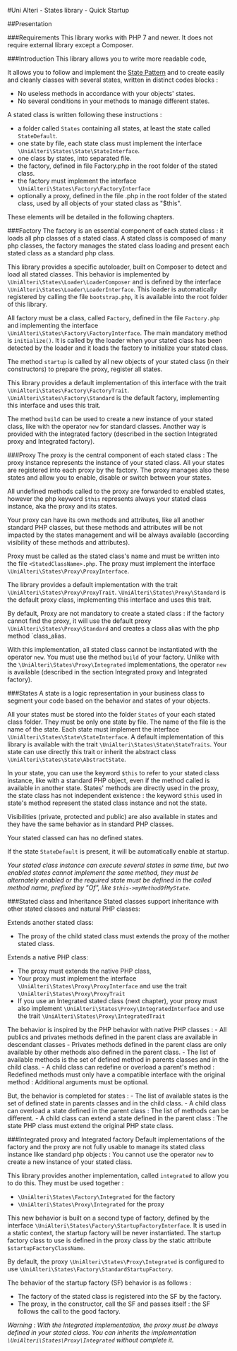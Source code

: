 #Uni Alteri - States library - Quick Startup

##Presentation

###Requirements
This library works with PHP 7 and newer. It does not require external library except a Composer.

###Introduction
This library allows you to write more readable code,
 
It allows you to follow and implement the  [State Pattern](http://en.wikipedia.org/wiki/State_pattern)
 and to create easily and cleanly classes with several states, written in distinct codes blocks  :

*   No useless methods in accordance with your objects' states.
*   No several conditions in your methods to manage different states.

A stated class is written following these instructions :

*   a folder called `States` containing all states, at least the state called `StateDefault`.
*   one state by file, each state class must implement the interface `\UniAlteri\States\State\StateInterface`.
*   one class by states, into separated file.
*   the factory, defined in file Factory.php in the root folder of the stated class.
*   the factory must implement the interface `\UniAlteri\States\Factory\FactoryInterface`
*   optionally a proxy, defined in the file <StatedClass Name>.php in the root folder of the stated class, 
    used by all objects of your stated class as "$this".

These elements will be detailed in the following chapters.

###Factory
The factory is an essential component of each stated class : it loads all php classes of a stated class.
A stated class is composed of many php classes, the factory manages the stated class loading and present each
stated class as a standard php class.

This library provides a specific autoloader, built on Composer to detect and load all stated classes. 
This behavior is implemented by `\UniAlteri\States\Loader\LoaderComposer` and is defined 
by the interface `\UniAlteri\States\Loader\LoaderInterface`.
This loader is automatically registered by calling the file `bootstrap.php`, it is available into the root folder of this library.

All factory must be a class, called `Factory`, defined in the file `Factory.php` and implementing the interface
`\UniAlteri\States\Factory\FactoryInterface`. The main mandatory method is `initialize()`. It is called by the loader when
your stated class has been detected by the loader and it loads the factory to initialize your stated class.

The method `startup` is called by all new objects of your stated class (in their constructors) to prepare
the proxy, register all states.

This library provides a default implementation of this interface with the trait `\UniAlteri\States\Factory\FactoryTrait`.
`\UniAlteri\States\Factory\Standard` is the default factory, implementing this interface and uses this trait.

The method `build` can be used to create a new instance of your stated class, like with the operator `new` for standard
classes. Another way is provided with the integrated factory (described in the section Integrated proxy and Integrated factory).

###Proxy
The proxy is the central component of each stated class : The proxy instance represents the instance of your stated class.
All your states are registered into each proxy by the factory. The proxy manages also these states and allow you to
enable, disable or switch between your states.

All undefined methods called to the proxy are forwarded to enabled states, 
however the php keyword `$this` represents always your stated class instance, aka the proxy and its states.

Your proxy can have its own methods and attributes, like all another standard PHP classes, but these methods and attributes
will be not impacted by the states management and will be always available (according visibility of these methods and attributes).

Proxy must be called as the stated class's name and must be written into the file `<StatedClassName>.php`.
The proxy must implement the interface `\UniAlteri\States\Proxy\ProxyInterface`.

The library provides a default implementation with the trait `\UniAlteri\States\Proxy\ProxyTrait`.
`\UniAlteri\States\Proxy\Standard` is the default proxy class, implementing this interface and uses this trait.

By default, Proxy are not mandatory to create a stated class : if the factory cannot find the proxy, it will use the default proxy
`\UniAlteri\States\Proxy\Standard` and creates a class alias with the php method `class_alias.

With this implementation, all stated class cannot be instantiated with the operator `new`. You must use the method `build`
 of your factory. Unlike  with the `\UniAlteri\States\Proxy\Integrated` implementations, the operator `new` is available
 (described in the section Integrated proxy and Integrated factory).

###States
A state is a logic representation in your business class to segment your code based on the behavior and states of your objects.

All your states must be stored into the folder `States` of your each stated class folder. They must be only one state by file.
The name of the file is the name of the state. Each state must implement the interface `\UniAlteri\States\State\StateInterface`.
A default implementation of this library is available with the trait `\UniAlteri\States\State\StateTraits`. Your state can use
directly this trait or inherit the abstract class `\UniAlteri\States\State\AbstractState`.

In your state, you can use the keyword `$this` to refer to your stated class instance, like with a standard PHP object, even if the
method called is available in another state. States' methods are directly used in the proxy, the state class has not
independent existence : the keyword `$this` used in state's method represent the stated class instance and not the state.

Visibilities (private, protected and public) are also available in states and they have the same behavior as in standard PHP classes.

Your stated classed can has no defined states.
 
If the state `StateDefault` is present, it will be automatically enable at startup.

*Your stated class instance can execute several states in same time, but two enabled states cannot implement the same method, they must
be alternately enabled or the required state must be defined in the called method name, prefixed by "Of", like `$this->myMethodOfMyState`.*

###Stated class and Inheritance
Stated classes support inheritance with other stated classes and natural PHP classes:

Extends another stated class:

*   The proxy of the child stated class must extends the proxy of the mother stated class.

Extends a native PHP class:

*   The proxy must extends the native PHP class, 
*   Your proxy must implement the interface `\UniAlteri\States\Proxy\ProxyInterface` and use the trait `\UniAlteri\States\Proxy\ProxyTrait`
*   If you use an Integrated stated class (next chapter), your proxy must also implement `\UniAlteri\States\Proxy\IntegratedInterface` 
    and use the trait `\UniAlteri\States\Proxy\IntegratedTrait`

The behavior is inspired by the PHP behavior with native PHP classes :
    - All publics and privates methods defined in the parent class are available in descendant classes
    - Privates methods defined in the parent class are only available by other methods also defined in the parent class.
    - The list of available methods is the set of defined method in parents classes and in the child class.
    - A child class can redefine or overload a parent's method : Redefined methods must only have a compatible interface 
    with the original method : Additional arguments must be optional.
        
But, the behavior is completed for states :
    - The list of available states is the set of defined state in parents classes and in the child class.
    - A child class can overload a state defined in the parent class : The list of methods can be different.
    - A child class can extend a state defined in the parent class : The state PHP class must extend the original PHP state class.

###Integrated proxy and Integrated factory
Default implementations of the factory and the proxy are not fully usable to manage its stated class instance like standard php objects :
You cannot use the operator `new` to create a new instance of your stated class.

This library provides another implementation, called `integrated` to allow you to do this. They must be used together :

*   `\UniAlteri\States\Factory\Integrated` for the factory
*   `\UniAlteri\States\Proxy\Integrated` for the proxy

This new behavior is built on a second type of factory, defined by the interface `\UniAlteri\States\Factory\StartupFactoryInterface`.
It is used in a static context, the startup factory will be never instantiated. The startup factory class to use is defined
in the proxy class by the static attribute `$startupFactoryClassName`.

By default, the proxy `\UniAlteri\States\Proxy\Integrated` is configured to use `\UniAlteri\States\Factory\StandardStartupFactory`.

The behavior of the startup factory (SF) behavior is as follows :

*   The factory of the stated class is registered into the SF by the factory.
*   The proxy, in the constructor, call the SF and passes itself : the SF follows the call to the good factory.

*Warning : With the Integrated implementation, the proxy must be always defined in your stated class. You can inherits the
implementation `\UniAlteri\States\Proxy\Integrated` without complete it.*
